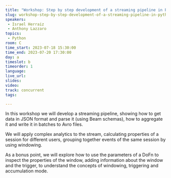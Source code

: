 ```yaml
---
title: "Workshop: Step by step development of a streaming pipeline in Python"
slug: workshop-step-by-step-development-of-a-streaming-pipeline-in-python
speakers:
 - Israel Herraiz
 - Anthony Lazzaro
topics:
 - Python
room: C
time_start: 2023-07-18 15:30:00
time_end: 2023-07-20 17:30:00
day: a
timeslot: b
timeorder: 1
language: 
live_url: 
slides: 
video: 
track: concurrent
tags:   

---
```


In this workshop we will develop a streaming pipeline, showing how to get data in JSON format and parse it (using Beam schemas), how to aggregate it and write it in batches to Avro files.
 
 
 
 We will apply complex analytics to the stream, calculating properties of a session for different users, grouping together events of the same session by using windowing. 
 
 
 
 As a bonus point, we will explore how to use the parameters of a DoFn to inspect the properties of the window, adding information about the window and the trigger, to understand the concepts of windowing, triggering and accumulation mode.